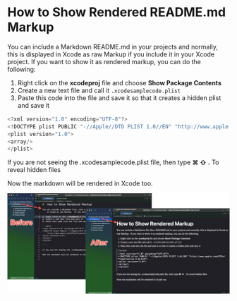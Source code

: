 #  How to Show Rendered README.md Markup

You can include a Markdown README.md in your projects and normally, this is displayed in Xcode as raw Markup if you include it in your Xcode project.  If you want to show it as rendered markup, you can do the following:

1. Right click on the **xcodeproj** file and choose **Show Package Contents**
2. Create a new text file and call it `.xcodesamplecode.plist`
3. Paste this code into the file and save it so that it creates a hidden plist and save it

```swift
<?xml version="1.0" encoding="UTF-8"?>
<!DOCTYPE plist PUBLIC "-//Apple//DTD PLIST 1.0//EN" "http://www.apple.com/DTDs/PropertyList-1.0.dtd">
<plist version="1.0">
<array/>
</plist>

```

If you are not seeing the .xcodesamplecode.plist file, then type **⌘ ⇧ .** To reveal hidden files

Now the markdown will be rendered in Xcode too.

![BeforeAfterImage](Images/BeforeAfterImage.png)
